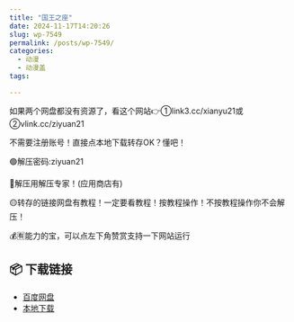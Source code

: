 ```yaml
---
title: "国王之座"
date: 2024-11-17T14:20:26
slug: wp-7549
permalink: /posts/wp-7549/
categories:
  - 动漫
  - 动漫盖
tags:

---
```


如果两个网盘都没有资源了，看这个网站👉①link3.cc/xianyu21或②vlink.cc/ziyuan21

不需要注册账号！直接点本地下载转存OK？懂吧！

🟢解压密码:ziyuan21

🔵解压用解压专家！(应用商店有)

🟡转存的链接网盘有教程！一定要看教程！按教程操作！不按教程操作你不会解压！

💰🈶能力的宝，可以点左下角赞赏支持一下网站运行

## 📦 下载链接
- [百度网盘](https://blziyuan21.com/pay-download/7549?key=1a2092319c&down_id=0)
- [本地下载](https://blziyuan21.com/pay-download/7549?key=1a2092319c&down_id=1)

